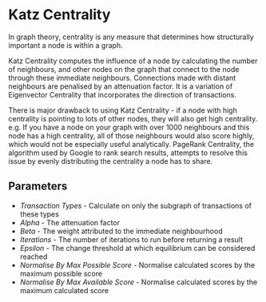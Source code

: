 # Katz Centrality

In graph theory, centrality is any measure that determines how
structurally important a node is within a graph.

Katz Centrality computes the influence of a node by calculating the
number of neighbours, and other nodes on the graph that connect to the
node through these immediate neighbours. Connections made with distant
neighbours are penalised by an attenuation factor. It is a variation of
Eigenvector Centrality that incorporates the direction of transactions.

There is major drawback to using Katz Centrality - if a node with high
centrality is pointing to lots of other nodes, they will also get high
centrality. e.g. If you have a node on your graph with over 1000
neighbours and this node has a high centrality, all of those neighbours
would also score highly, which would not be especially useful
analytically. PageRank Centrality, the algorithm used by Google to rank
search results, attempts to resolve this issue by evenly distributing
the centrality a node has to share.

## Parameters

-   *Transaction Types* - Calculate on only the subgraph of transactions
    of these types
-   *Alpha* - The attenuation factor
-   *Beta* - The weight attributed to the immediate neighbourhood
-   *Iterations* - The number of iterations to run before returning a
    result
-   *Epsilon* - The change threshold at which equilibrium can be
    considered reached
-   *Normalise By Max Possible Score* - Normalise calculated scores by
    the maximum possible score
-   *Normalise By Max Available Score* - Normalise calculated scores by
    the maximum calculated score
